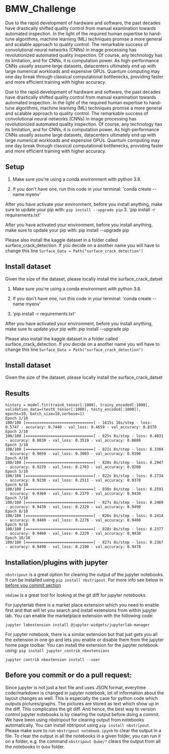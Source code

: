 # BMW_Challenge

Due to the rapid development of hardware and software, the past decades have
drastically shifted quality control from manual examination towards automated
inspection. In the light of the required human expertise to hand-tune
algorithms, machine learning (ML) techniques promise a more general and scalable
approach to quality control. The remarkable success of convolutional neural
networks (CNNs) in image processing has revolutionized automated quality
inspection. Of course, any technology has its limitation, and for CNNs, it is
computation power. As high-performance CNNs usually assume large datasets,
datacenters ultimately end up with large numerical workloads and expensive GPUs.
Quantum computing may one day break through classical computational bottlenecks,
providing faster and more efficient training with higher accuracy.

Due to the rapid development of hardware and software, the past decades have
drastically shifted quality control from manual examination towards automated
inspection. In the light of the required human expertise to hand-tune
algorithms, machine learning (ML) techniques promise a more general and scalable
approach to quality control. The remarkable success of convolutional neural
networks (CNNs) in image processing has revolutionized automated quality
inspection. Of course, any technology has its limitation, and for CNNs, it is
computation power. As high-performance CNNs usually assume large datasets,
datacenters ultimately end up with large numerical workloads and expensive GPUs.
Quantum computing may one day break through classical computational bottlenecks,
providing faster and more efficient training with higher accuracy.

## Setup

1. Make sure you're using a conda environment with python 3.8.

2. If you don't have one, run this code in your terminal: 'conda create --name
   myenv'

After you have activate your environment, before you install anything, make sure
to update your pip with: `pip install --upgrade pip` 3. 'pip install -r
requirements.txt'

After you have activated your environment, before you install anything, make
sure to update your pip with: pip install --upgrade pip

Please also install the kaggle dataset in a folder called
surface_crack_detection. If you decide on a another name you will have to change
this line `Surface_Data = Path("surface_crack_detection")`

## Install dataset

Given the size of the dataset, please locally install the surface_crack_datset

1. Make sure you're using a conda environment with python 3.8.

2. If you don't have one, run this code in your terminal: 'conda create --name
   myenv'

3. 'pip install -r requirements.txt'

After you have activated your environment, before you install anything, make
sure to update your pip with: pip install --upgrade pip

Please also install the kaggle dataset in a folder called
surface_crack_detection. If you decide on a another name you will have to change
this line `Surface_Data = Path("surface_crack_detection")`

## Install dataset

Given the size of the dataset, please locally install the surface_crack_datset

## Results

```
history = model.fit(trainX_tensor[:1000], trainy_encoded[:1000], validation_data=(testX_tensor[:1000], testy_encoded[:1000]), epochs=10, batch_size=10,verbose=1)
Epoch 1/10
100/100 [==============================] - 1615s 16s/step - loss: 0.5747 - accuracy: 0.7440 - val_loss: 0.4659 - val_accuracy: 0.8370
Epoch 2/10
100/100 [==============================] - 825s 8s/step - loss: 0.4031 - accuracy: 0.8830 - val_loss: 0.3519 - val_accuracy: 0.8880
Epoch 3/10
100/100 [==============================] - 821s 8s/step - loss: 0.3304 - accuracy: 0.9050 - val_loss: 0.3003 - val_accuracy: 0.9190
Epoch 4/10
100/100 [==============================] - 828s 8s/step - loss: 0.2947 - accuracy: 0.9220 - val_loss: 0.2703 - val_accuracy: 0.9200
Epoch 5/10
100/100 [==============================] - 822s 8s/step - loss: 0.2734 - accuracy: 0.9230 - val_loss: 0.2511 - val_accuracy: 0.9370
Epoch 6/10
100/100 [==============================] - 830s 8s/step - loss: 0.2591 - accuracy: 0.9360 - val_loss: 0.2379 - val_accuracy: 0.9430
Epoch 7/10
100/100 [==============================] - 827s 8s/step - loss: 0.2489 - accuracy: 0.9430 - val_loss: 0.2329 - val_accuracy: 0.9490
Epoch 8/10
100/100 [==============================] - 826s 8s/step - loss: 0.2414 - accuracy: 0.9480 - val_loss: 0.2276 - val_accuracy: 0.9400
Epoch 9/10
100/100 [==============================] - 828s 8s/step - loss: 0.2377 - accuracy: 0.9460 - val_loss: 0.2229 - val_accuracy: 0.9430
Epoch 10/10
100/100 [==============================] - 827s 8s/step - loss: 0.2367 - accuracy: 0.9490 - val_loss: 0.2190 - val_accuracy: 0.9470
```

## Installation/plugins with jupyter

`nbstripout` is a great option for clearing the output of the jupyter notebooks.
It can be installed using `pip install nbstripout`. For more info see below in
[before you commit section](#beforecommit)

`nbdime` is a great tool for looking at the git diff for jupyter notebooks.

For jupyterlab there is a market place extension which you need to enable first
and that will let you search and install extensions from within jupyter lab. You
can enable the marketplace extension with the following code:

`jupyter labextension install @jupyter-widgets/jupyterlab-manager`

For jupyter notebook, there is a similar extension but that just gets you all
the extension in one go and lets you enable or disable them from the jupyter
home page toolbar. You can install the extension for the jupyter notebook using:
`pip install jupyter_contrib_nbextensions`

`jupyter contrib nbextension install --user`

## <a name="beforecommit"></a> Before you commit or do a pull request:

Since jupyter is not just a text file and uses JSON format, everytime
code/markdown is changed in jupyter notebook, lot of information about the
layout changes as well. This is especially the case for python code which
outputs pictures/graphs. The pictures are stored as text which show up in the
diff. This complicates the git diff. And hence, the best way to version control
jupyter notebooks is by clearing the output before doing a commit. We have been
using nbstripout for clearing output from notebooks automatically. You can
install nbtripout using `pip install nbstripout`. Please make sure to run
`nbstripout notebook.ipynb` to clear the output in a file. To clear the output
in all the notebooks in a given folder, you can run it on a folder, e.g. the
command `nbstripout Qube/*` clears the output from all the notebooks in `Qube`
folder.
